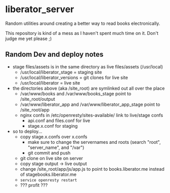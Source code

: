 # liberator_server
Random utilities around creating a better way to read books electronically.

This repository is kind of a mess as I haven't spent much time on it.  Don't judge me yet please ;)

## Random Dev and deploy notes

* stage files/assets is in the same directory as live files/assets (/usr/local)
    * /usr/local/liberator_stage = staging site
    * /usr/local/liberator_versions = git clones for live site
    * /usr/local/liberator = live site
* the directories above (aka /site_root) are symlinked out all over the place
    * /var/www/books and /var/www/books_stage point to /site_root/output
    * /var/www/liberator_app and /var/www/liberator_app_stage point to /site_root/app
    * nginx confs in /etc/openresty/sites-available/ link to live/stage confs
        * api.conf and files.conf for live
        * stage.x.conf for staging
* so to deploy...
    * copy stage.x.confs over x.confs 
        * make sure to change the servernames and roots (search "root", "server_name", and "/var")
        * git commit and push
    * git clone on live site on server
    * copy stage output -> live output
    * change /site_root/app/js/app.js to point to books.liberator.me instead of stagebooks.liberator.me
    * `service openresty restart`
    * ??? profit ???